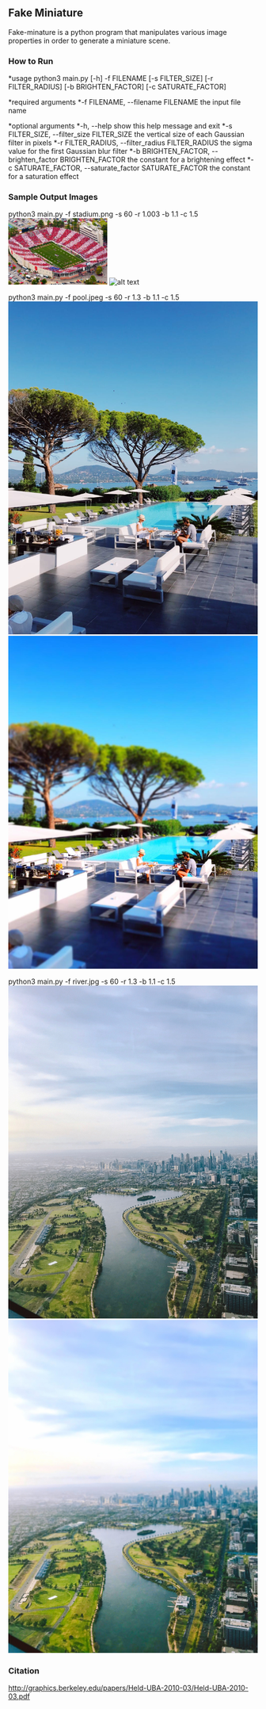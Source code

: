 ## Fake Miniature
Fake-minature is a python program that manipulates various image properties in order to generate a miniature scene.

### How to Run
*usage
python3 main.py [-h] -f FILENAME [-s FILTER_SIZE] [-r FILTER_RADIUS] [-b BRIGHTEN_FACTOR] [-c SATURATE_FACTOR]

*required arguments
  *-f FILENAME, --filename FILENAME
                        the input file name

*optional arguments
  *-h, --help            show this help message and exit
  *-s FILTER_SIZE, --filter_size FILTER_SIZE
                        the vertical size of each Gaussian filter in pixels
  *-r FILTER_RADIUS, --filter_radius FILTER_RADIUS
                        the sigma value for the first Gaussian blur filter
  *-b BRIGHTEN_FACTOR, --brighten_factor BRIGHTEN_FACTOR
                        the constant for a brightening effect
  *-c SATURATE_FACTOR, --saturate_factor SATURATE_FACTOR
                        the constant for a saturation effect

### Sample Output Images
python3 main.py -f stadium.png -s 60 -r 1.003 -b 1.1 -c 1.5
<img src="/sample/stadium.png" width="200">
![alt text](/sample/stadium_out.png)

python3 main.py -f pool.jpeg -s 60 -r 1.3 -b 1.1 -c 1.5
![alt text](/sample/pool.jpeg)
![alt text](/sample/pool_out.jpg)

python3 main.py -f river.jpg -s 60 -r 1.3 -b 1.1 -c 1.5
![alt text](/sample/river.jpg)
![alt text](/sample/river_out.jpg)

### Citation
http://graphics.berkeley.edu/papers/Held-UBA-2010-03/Held-UBA-2010-03.pdf

